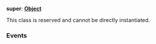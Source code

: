 **super**: **[Object](Object.md)**

This class is reserved and cannot be directly instantiated.



### Events





